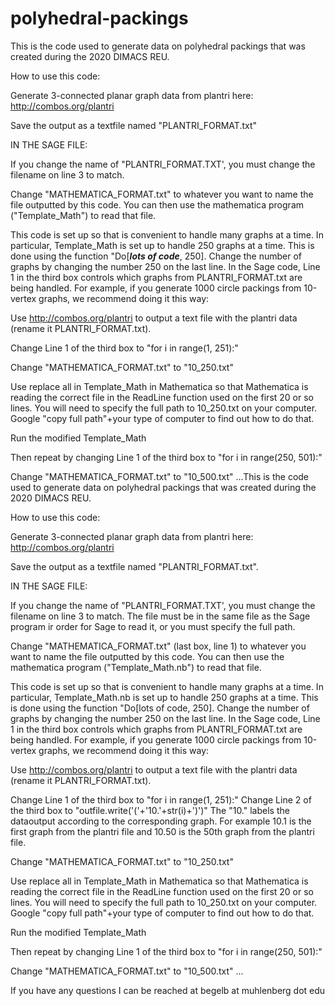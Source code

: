 # polyhedral-packings
This is the code used to generate data on polyhedral packings that was created during the 2020 DIMACS REU. 

How to use this code:

Generate 3-connected planar graph data from plantri here: http://combos.org/plantri 

Save the output as a textfile named "PLANTRI_FORMAT.txt"

IN THE SAGE FILE: 

If you change the name of "PLANTRI_FORMAT.TXT', you must change the filename on line 3 to match.

Change "MATHEMATICA_FORMAT.txt" to whatever you want to name the file outputted by this code. You can then use the mathematica program ("Template_Math") to read that file.

This code is set up so that is convenient to handle many graphs at a time. In particular, Template_Math is set up to handle 250 graphs at a time. This is done using the function "Do[***lots of code***, 250]. Change the number of graphs by changing the number 250 on the last line. In the Sage code, Line 1 in the third box controls which graphs from PLANTRI_FORMAT.txt are being handled. For example, if you generate 1000 circle packings from 10-vertex graphs, we recommend doing it this way:

Use http://combos.org/plantri to output a text file with the plantri data (rename it PLANTRI_FORMAT.txt).

Change Line 1 of the third box to "for i in range(1, 251):"

Change "MATHEMATICA_FORMAT.txt" to "10_250.txt"

Use replace all in Template_Math in Mathematica so that Mathematica is reading the correct file in the ReadLine function used on the first 20 or so lines. You will need to specify the full path to 10_250.txt on your computer. Google "copy full path"+your type of computer to find out how to do that.

Run the modified Template_Math

Then repeat by changing Line 1 of the third box to "for i in range(250, 501):"

Change "MATHEMATICA_FORMAT.txt" to "10_500.txt" ...This is the code used to generate data on polyhedral packings that was created during the 2020 DIMACS REU.

How to use this code:

Generate 3-connected planar graph data from plantri here: http://combos.org/plantri

Save the output as a textfile named "PLANTRI_FORMAT.txt".

IN THE SAGE FILE:

If you change the name of "PLANTRI_FORMAT.TXT', you must change the filename on line 3 to match. The file must be in the same file as the Sage program ir order for Sage to read it, or you must specify the full path.

Change "MATHEMATICA_FORMAT.txt" (last box, line 1) to whatever you want to name the file outputted by this code. You can then use the mathematica program ("Template_Math.nb") to read that file.

This code is set up so that is convenient to handle many graphs at a time. In particular, Template_Math.nb is set up to handle 250 graphs at a time. This is done using the function "Do[lots of code, 250]. Change the number of graphs by changing the number 250 on the last line. In the Sage code, Line 1 in the third box controls which graphs from PLANTRI_FORMAT.txt are being handled. For example, if you generate 1000 circle packings from 10-vertex graphs, we recommend doing it this way:

Use http://combos.org/plantri to output a text file with the plantri data (rename it PLANTRI_FORMAT.txt).

Change Line 1 of the third box to "for i in range(1, 251):" Change Line 2 of the third box to "outfile.write('('+'10.'+str(i)+')')" The "10." labels the dataoutput according to the corresponding graph. For example 10.1 is the first graph from the plantri file and 10.50 is the 50th graph from the plantri file.

Change "MATHEMATICA_FORMAT.txt" to "10_250.txt"

Use replace all in Template_Math in Mathematica so that Mathematica is reading the correct file in the ReadLine function used on the first 20 or so lines. You will need to specify the full path to 10_250.txt on your computer. Google "copy full path"+your type of computer to find out how to do that.

Run the modified Template_Math

Then repeat by changing Line 1 of the third box to "for i in range(250, 501):"

Change "MATHEMATICA_FORMAT.txt" to "10_500.txt" ...

If you have any questions I can be reached at begelb at muhlenberg dot edu
